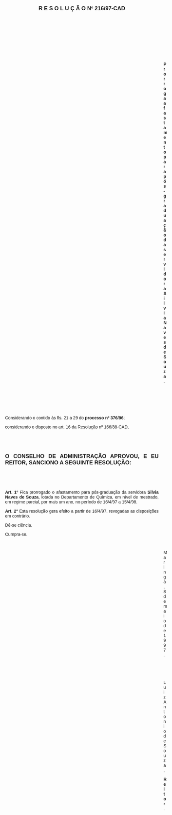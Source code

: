 <BODY>

<B><FONT FACE="Arial" SIZE=4><P ALIGN="CENTER">R E S O L U &Ccedil; &Atilde; O   Nº 216/97-CAD</P>
</B></FONT><FONT FACE="Arial">
<P>&nbsp;</P>
<P>&nbsp;</P>
<P>&nbsp;</P>
<P>&nbsp;</P>
<P>&nbsp;</P><DIR>
<DIR>
<DIR>
<DIR>
<DIR>
<DIR>
<DIR>
<DIR>
<DIR>
<DIR>
<DIR>
<DIR>
<DIR>

<B><P ALIGN="JUSTIFY">Prorroga afastamento para p&oacute;s-gradua&ccedil;&atilde;o da servidora Silvia Naves de Souza.</P>

</B><P>&nbsp;</P>
<P>&nbsp;</P>
<P>&nbsp;</P></DIR>
</DIR>
</DIR>
</DIR>
</DIR>
</DIR>
</DIR>
</DIR>
</DIR>
</DIR>
</DIR>
</DIR>
</DIR>

<P>&#9;&#9;Considerando o contido &agrave;s fls. 21 a 29 do <B>processo nº 376/96</B>;</P>
<P>&#9;&#9;considerando o disposto no art. 16 da Resolu&ccedil;&atilde;o nº 166/88-CAD,</P>

<P ALIGN="JUSTIFY">&nbsp;</P>
<P ALIGN="JUSTIFY">&nbsp;</P>
</FONT><B><FONT FACE="Arial" SIZE=4><P ALIGN="JUSTIFY">O CONSELHO DE ADMINISTRA&Ccedil;&Atilde;O APROVOU, E EU REITOR, SANCIONO A SEGUINTE RESOLU&Ccedil;&Atilde;O:</P>
</B></FONT><FONT FACE="Arial"><P ALIGN="JUSTIFY"></P>
<P ALIGN="JUSTIFY">&nbsp;</P>
<P ALIGN="JUSTIFY">&nbsp;</P>
<P ALIGN="JUSTIFY">&#9;&#9;<B>Art. 1º </B>Fica prorrogado o afastamento para p&oacute;s-gradua&ccedil;&atilde;o da servidora <B>Silvia Naves de Souza</B>, lotada no Departamento de Qu&iacute;mica, em n&iacute;vel de mestrado, em regime parcial, por mais um ano, no per&iacute;odo de 16/4/97 a 15/4/98.</P>
<P ALIGN="JUSTIFY">&#9;&#9;<B>Art. 2º</B> Esta resolu&ccedil;&atilde;o gera efeito a partir de 16/4/97, revogadas as disposi&ccedil;&otilde;es em contr&aacute;rio.</P>
<P>&#9;&#9;D&ecirc;-se ci&ecirc;ncia.</P>
<P>&#9;&#9;Cumpra-se.</P>

<P>&nbsp;</P><DIR>
<DIR>
<DIR>
<DIR>
<DIR>
<DIR>
<DIR>
<DIR>
<DIR>
<DIR>
<DIR>
<DIR>
<DIR>

<P>Maring&aacute;, 8 de maio de 1997.</P>

<P>&nbsp;</P>
<P>&nbsp;</P>
<P>Luiz Antonio de Souza,</P>
<B><P>Reitor</B>.</P>

</FONT><FONT FACE="Arial" SIZE=2><P>&nbsp;</P>
<P>&nbsp;</P></DIR>
</DIR>
</DIR>
</DIR>
</DIR>
</DIR>
</DIR>
</DIR>
</DIR>
</DIR>
</DIR>
</DIR>
</DIR>
</FONT></BODY>
